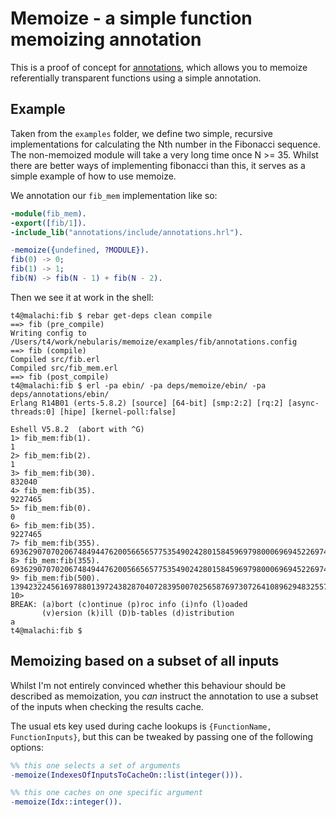 # Memoize - a simple function memoizing annotation

This is a proof of concept for
[annotations](https://github.com/hyperthunk/annotations), which allows you to
memoize referentially transparent functions using a simple annotation.

## Example

Taken from the `examples` folder, we define two simple, recursive implementations
for calculating the Nth number in the Fibonacci sequence. The non-memoized module
will take a very long time once N >= 35. Whilst there are better ways of
implementing fibonacci than this, it serves as a simple example of how to use
memoize.

We annotation our `fib_mem` implementation like so:

```erlang
-module(fib_mem).
-export([fib/1]).
-include_lib("annotations/include/annotations.hrl").

-memoize({undefined, ?MODULE}).
fib(0) -> 0;
fib(1) -> 1;
fib(N) -> fib(N - 1) + fib(N - 2).
```

Then we see it at work in the shell:

    t4@malachi:fib $ rebar get-deps clean compile
    ==> fib (pre_compile)
    Writing config to /Users/t4/work/nebularis/memoize/examples/fib/annotations.config
    ==> fib (compile)
    Compiled src/fib.erl
    Compiled src/fib_mem.erl
    ==> fib (post_compile)
    t4@malachi:fib $ erl -pa ebin/ -pa deps/memoize/ebin/ -pa deps/annotations/ebin/
    Erlang R14B01 (erts-5.8.2) [source] [64-bit] [smp:2:2] [rq:2] [async-threads:0] [hipe] [kernel-poll:false]

    Eshell V5.8.2  (abort with ^G)
    1> fib_mem:fib(1).
    1
    2> fib_mem:fib(2).
    1
    3> fib_mem:fib(30).
    832040
    4> fib_mem:fib(35).
    9227465
    5> fib_mem:fib(0).         
    0
    6> fib_mem:fib(35).
    9227465
    7> fib_mem:fib(355).
    69362907070206748494476200566565775354902428015845969798000696945226974645
    8> fib_mem:fib(355).
    69362907070206748494476200566565775354902428015845969798000696945226974645
    9> fib_mem:fib(500).
    139423224561697880139724382870407283950070256587697307264108962948325571622863290691557658876222521294125
    10> 
    BREAK: (a)bort (c)ontinue (p)roc info (i)nfo (l)oaded
           (v)ersion (k)ill (D)b-tables (d)istribution
    a
    t4@malachi:fib $ 

## Memoizing based on a subset of all inputs

Whilst I'm not entirely convinced whether this behaviour should be described as 
memoization, you *can* instruct the annotation to use a subset of the inputs when
checking the results cache.

The usual ets key used during cache lookups is `{FunctionName, FunctionInputs}`,
but this can be tweaked by passing one of the following options:

```erlang
%% this one selects a set of arguments
-memoize(IndexesOfInputsToCacheOn::list(integer())).

%% this one caches on one specific argument
-memoize(Idx::integer()).
```
